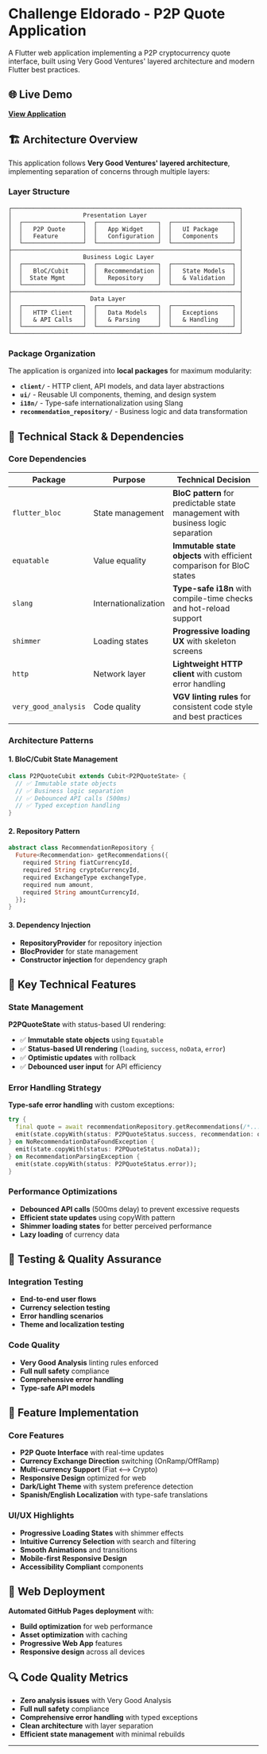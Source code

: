 # Challenge Eldorado - P2P Quote Application

A Flutter web application implementing a P2P cryptocurrency quote interface, built using Very Good Ventures' layered architecture and modern Flutter best practices.

## 🌐 Live Demo

**[View Application](https://nazarenocavazzon.github.io/coding-interview-frontend/)**

## 🏗️ Architecture Overview

This application follows **Very Good Ventures' layered architecture**, implementing separation of concerns through multiple layers:

### Layer Structure

```
┌────────────────────────────────────────────────────────────────┐
│                    Presentation Layer                          │
│  ┌─────────────────┐  ┌─────────────────┐  ┌─────────────────┐ │
│  │   P2P Quote     │  │   App Widget    │  │   UI Package    │ │
│  │   Feature       │  │   Configuration │  │   Components    │ │
│  └─────────────────┘  └─────────────────┘  └─────────────────┘ │
├────────────────────────────────────────────────────────────────┤
│                    Business Logic Layer                        │
│  ┌─────────────────┐  ┌─────────────────┐  ┌─────────────────┐ │
│  │   BloC/Cubit    │  │  Recommendation │  │   State Models  │ │
│  │  State Mgmt     │  │   Repository    │  │   & Validation  │ │
│  └─────────────────┘  └─────────────────┘  └─────────────────┘ │
├────────────────────────────────────────────────────────────────┤
│                      Data Layer                                │
│  ┌─────────────────┐  ┌─────────────────┐  ┌─────────────────┐ │
│  │   HTTP Client   │  │   Data Models   │  │   Exceptions    │ │
│  │   & API Calls   │  │   & Parsing     │  │   & Handling    │ │
│  └─────────────────┘  └─────────────────┘  └─────────────────┘ │
└────────────────────────────────────────────────────────────────┘
```

### Package Organization

The application is organized into **local packages** for maximum modularity:

- **`client/`** - HTTP client, API models, and data layer abstractions
- **`ui/`** - Reusable UI components, theming, and design system
- **`i18n/`** - Type-safe internationalization using Slang
- **`recommendation_repository/`** - Business logic and data transformation

## 🎯 Technical Stack & Dependencies

### Core Dependencies

| Package | Purpose | Technical Decision |
|---------|---------|-------------------|
| `flutter_bloc` | State management | **BloC pattern** for predictable state management with business logic separation |
| `equatable` | Value equality | **Immutable state objects** with efficient comparison for BloC states |
| `slang` | Internationalization | **Type-safe i18n** with compile-time checks and hot-reload support |
| `shimmer` | Loading states | **Progressive loading UX** with skeleton screens |
| `http` | Network layer | **Lightweight HTTP client** with custom error handling |
| `very_good_analysis` | Code quality | **VGV linting rules** for consistent code style and best practices |

### Architecture Patterns

#### 1. **BloC/Cubit State Management**
```dart
class P2PQuoteCubit extends Cubit<P2PQuoteState> {
  // ✅ Immutable state objects
  // ✅ Business logic separation
  // ✅ Debounced API calls (500ms)
  // ✅ Typed exception handling
}
```

#### 2. **Repository Pattern**
```dart
abstract class RecommendationRepository {
  Future<Recommendation> getRecommendations({
    required String fiatCurrencyId,
    required String cryptoCurrencyId,
    required ExchangeType exchangeType,
    required num amount,
    required String amountCurrencyId,
  });
}
```

#### 3. **Dependency Injection**
- **RepositoryProvider** for repository injection
- **BlocProvider** for state management
- **Constructor injection** for dependency graph

## 🔧 Key Technical Features

### State Management

**P2PQuoteState** with status-based UI rendering:
- ✅ **Immutable state objects** using `Equatable`
- ✅ **Status-based UI rendering** (`loading`, `success`, `noData`, `error`)
- ✅ **Optimistic updates** with rollback
- ✅ **Debounced user input** for API efficiency

### Error Handling Strategy

**Type-safe error handling** with custom exceptions:
```dart
try {
  final quote = await recommendationRepository.getRecommendations(/*...*/);
  emit(state.copyWith(status: P2PQuoteStatus.success, recommendation: quote));
} on NoRecommendationDataFoundException {
  emit(state.copyWith(status: P2PQuoteStatus.noData));
} on RecommendationParsingException {
  emit(state.copyWith(status: P2PQuoteStatus.error));
}
```

### Performance Optimizations

- **Debounced API calls** (500ms delay) to prevent excessive requests
- **Efficient state updates** using copyWith pattern
- **Shimmer loading states** for better perceived performance
- **Lazy loading** of currency data

## 🧪 Testing & Quality Assurance

### Integration Testing
- **End-to-end user flows** 
- **Currency selection testing**
- **Error handling scenarios**
- **Theme and localization testing**

### Code Quality
- **Very Good Analysis** linting rules enforced
- **Full null safety** compliance
- **Comprehensive error handling**
- **Type-safe API models**

## 📱 Feature Implementation

### Core Features
- **P2P Quote Interface** with real-time updates
- **Currency Exchange Direction** switching (OnRamp/OffRamp)
- **Multi-currency Support** (Fiat ⟷ Crypto)
- **Responsive Design** optimized for web
- **Dark/Light Theme** with system preference detection
- **Spanish/English Localization** with type-safe translations

### UI/UX Highlights
- **Progressive Loading States** with shimmer effects
- **Intuitive Currency Selection** with search and filtering
- **Smooth Animations** and transitions
- **Mobile-first Responsive Design**
- **Accessibility Compliant** components

## 🚀 Web Deployment

**Automated GitHub Pages deployment** with:
- **Build optimization** for web performance
- **Asset optimization** with caching
- **Progressive Web App** features
- **Responsive design** across all devices

## 🔍 Code Quality Metrics

- **Zero analysis issues** with Very Good Analysis
- **Full null safety** compliance
- **Comprehensive error handling** with typed exceptions
- **Clean architecture** with layer separation
- **Efficient state management** with minimal rebuilds

---
